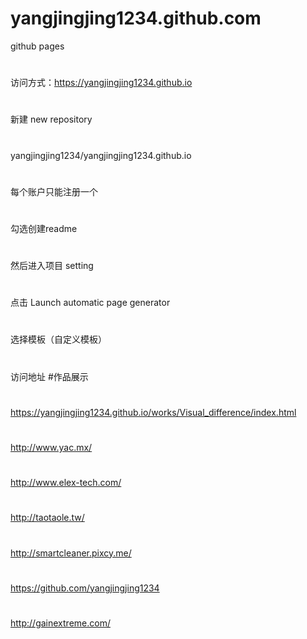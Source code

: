 # yangjingjing1234.github.com
github pages
#
访问方式：https://yangjingjing1234.github.io
#
新建 new repository
#
yangjingjing1234/yangjingjing1234.github.io
#

每个账户只能注册一个
#
勾选创建readme
#
然后进入项目 setting
#
点击 Launch automatic page generator
#
选择模板（自定义模板）
#
访问地址
#作品展示
#
https://yangjingjing1234.github.io/works/Visual_difference/index.html 
#
http://www.yac.mx/ 
#
http://www.elex-tech.com/
#
http://taotaole.tw/ 
#
http://smartcleaner.pixcy.me/ 
#
https://github.com/yangjingjing1234
#
http://gainextreme.com/ 

